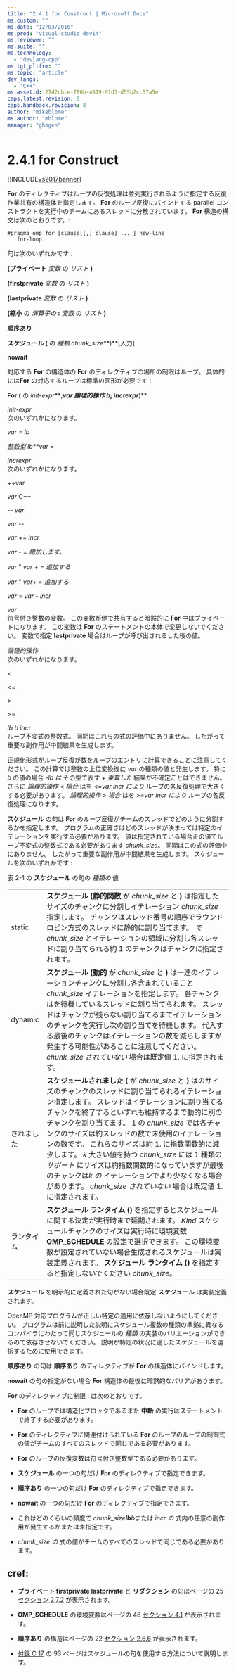 ```yaml
---
title: "2.4.1 for Construct | Microsoft Docs"
ms.custom: ""
ms.date: "12/03/2016"
ms.prod: "visual-studio-dev14"
ms.reviewer: ""
ms.suite: ""
ms.technology: 
  - "devlang-cpp"
ms.tgt_pltfrm: ""
ms.topic: "article"
dev_langs: 
  - "C++"
ms.assetid: 27d2cbce-786b-4819-91d3-d55b2cc57a5e
caps.latest.revision: 8
caps.handback.revision: 8
author: "mikeblome"
ms.author: "mblome"
manager: "ghogen"
---
```

# 2.4.1 for Construct
[!INCLUDE[vs2017banner](../../assembler/inline/includes/vs2017banner.md)]

**For** のディレクティブはループの反復処理は並列実行されるように指定する反復作業共有の構造体を指定します。  **For** のループ反復にバインドする parallel コンストラクトを実行中のチームにあるスレッドに分散されています。  **For** 構造の構文は次のとおりです。:  
  
```  
#pragma omp for [clause[[,] clause] ... ] new-line  
   for-loop  
```  
  
 句は次のいずれかです :  
  
 **\(プライベート**   *変数*  の  *リスト* **\)**  
  
 **\(firstprivate**  *変数*  の  *リスト* **\)**  
  
 **\(lastprivate**  *変数*  の  *リスト* **\)**  
  
 **\(縮小**  の  *演算子の* **:** *変数*  の  *リスト* **\)**  
  
 **順序あり**  
  
 **スケジュール \(** の  *種類* *chunk\_size***\)**\[入力\]  
  
 **nowait**  
  
 対応する **For** の構造体の **For** のディレクティブの場所の制限はループ。  具体的には**For** の対応するループは標準の図形が必要です :  
  
 **For \(** の *init\-expr***;***var 論理的操作 b*; *increxpr***\)**  
  
 *init\-expr*  
 次のいずれかになります。  
  
 *var* \= *lb*  
  
 *整数型*  *lb**var* \=  
  
 *increxpr*  
 次のいずれかになります。  
  
 \+\+var  
  
 *var* C\+\+  
  
 \-\- *var*  
  
 *var* \-\-  
  
 *var* \+\= *incr*  
  
 *var* \- \=  *増加します。*  
  
 *var* " *var* \+ \=  *追加する*  
  
 *var* " *var*\+ \=  *追加する*  
  
 *var* \= *var* \- *incr*  
  
 *var*  
 符号付き整数の変数。  この変数が他で共有すると暗黙的に **For** 中はプライベートになります。  この変数は **For** のステートメントの本体で変更しないでください。  変数で指定 **lastprivate** 場合はループが呼び出されるした後の値。  
  
 *論理的操作*  
 次のいずれかになります。  
  
 \<  
  
 \<\=  
  
 \>  
  
 \>\=  
  
 *lb* *b* *incr*  
 ループ不変式の整数式。  同期はこれらの式の評価中にありません。  したがって重要な副作用が中間結果を生成します。  
  
 正規化形式がループ反復が数をループのエントリに計算できることに注意してください。  この計算では整数の上位変換後に *var* の種類の値と発生します。  特に*b* の値の場合   \-*lb は*  その型で表す \+  *乗算した* 結果が不確定ことはできません。  さらに *論理的操作*  \<  *場合*  はを \<\=*var* *incr により* ループの各反復処理で大きくする必要があります。   *論理的操作*  \>  *場合*  はを \>\=*var* *incr により* ループの各反復処理になります。  
  
 **スケジュール**  の句は **For** のループ反復がチームのスレッドでどのように分割するかを指定します。  プログラムの正確さはどのスレッドが決まっては特定のイテレーションを実行する必要があります。  値は指定されている場合正の値でループ不変式の整数式である必要があります *chunk\_size*。  同期はこの式の評価中にありません。  したがって重要な副作用が中間結果を生成します。  スケジュールを次のいずれかです :  
  
 表 2\-1 の  **スケジュール**  の句の  *種類の*  値  
  
|||  
|-|-|  
|static|**スケジュール \(静的関数** が  *chunk\_size* と **\)** は指定したサイズのチャンクに分割しイテレーション *chunk\_size* 指定します。  チャンクはスレッド番号の順序でラウンド ロビン方式のスレッドに静的に割り当てます。   *で chunk\_size* とイテレーションの領域に分割し各スレッドに割り当てられる約 1 のチャンクはチャンクに指定されます。|  
|dynamic|**スケジュール \(動的** が *chunk\_size* と **\)** は一連のイテレーションチャンクに分割し各含まれていること *chunk\_size* イテレーションを指定します。  各チャンクはを待機しているスレッドに割り当てられます。  スレッドはチャンクが残らない割り当てるまでイテレーションのチャンクを実行し次の割り当てを待機します。  代入する最後のチャンクはイテレーションの数を減らしますが発生する可能性があることに注意してください。  *chunk\_size されていない*  場合は既定値 1. に指定されます。|  
|されました|**スケジュールされました \(** が *chunk\_size* と **\)** はのサイズのチャンクのスレッドに割り当てられるイテレーション指定します。  スレッドはイテレーションに割り当てるチャンクを終了するといずれも維持するまで動的に別のチャンクを割り当てます。  1 の *chunk\_size* では各チャンクのサイズは約スレッドの数で未使用のイテレーションの数です。  これらのサイズは約 1. に指数関数的に減少します。  *k* 大きい値を持つ *chunk\_size* には 1 種類の  *サポート*  にサイズは約指数関数的になっていますが最後のチャンクは*k の*  イテレーションでより少なくなる場合があります。  *chunk\_size されていない*  場合は既定値 1. に指定されます。|  
|ランタイム|**スケジュール ランタイム \(\)** を指定するとスケジュールに関する決定が実行時まで延期されます。  *Kind*  スケジュールチャンクのサイズは実行時に環境変数 **OMP\_SCHEDULE** の設定で選択できます。  この環境変数が設定されていない場合生成されるスケジュールは実装定義されます。   **スケジュール ランタイム \(\)** を指定すると指定しないでください *chunk\_size*。|  
  
 **スケジュール**  を明示的に定義された句がない場合既定  **スケジュール**  は実装定義されます。  
  
 OpenMP 対応プログラムが正しい特定の適用に依存しないようにしてください。  プログラムは前に説明した説明にスケジュール複数の種類の準拠に異なるコンパイラにわたって同じスケジュールの  *種類*  の実装のバリエーションができるので依存させないでください。  説明が特定の状況に適したスケジュールを選択するために使用できます。  
  
 **順序あり**  の句は  **順序あり**  のディレクティブが **For** の構造体にバインドします。  
  
 **nowait** の句の指定がない場合 **For** 構造体の最後に暗黙的なバリアがあります。  
  
 **For** のディレクティブに制限 : は次のとおりです。  
  
-   **For** のループでは構造化ブロックであるまた  **中断**  の実行はステートメントで終了する必要があります。  
  
-   **For** のディレクティブに関連付けられている **For** のループのループの制御式の値がチームのすべてのスレッドで同じである必要があります。  
  
-   **For** のループの反復変数は符号付き整数型である必要があります。  
  
-   **スケジュール**  の一つの句だけ **For** のディレクティブで指定できます。  
  
-   **順序あり**  の一つの句だけ **For** のディレクティブで指定できます。  
  
-   **nowait** の一つの句だけ **For** のディレクティブで指定できます。  
  
-   これはどのくらいの頻度で *chunk\_size**lb**b*または *incr の*  式内の任意の副作用が発生するかまたは未指定です。  
  
-   *chunk\_size の*  式の値がチームのすべてのスレッドで同じである必要があります。  
  
## cref:  
  
-   **プライベート  firstprivate lastprivate** と  **リダクション**  の句はページの 25 [セクション 2.7.2](../Topic/2.7.2%20Data-Sharing%20Attribute%20Clauses.md) が表示されます。  
  
-   **OMP\_SCHEDULE** の環境変数はページの 48 [セクション 4.1](../../parallel/openmp/4-1-omp-schedule.md) が表示されます。  
  
-   **順序あり**  の構造はページの 22 [セクション 2.6.6](../../parallel/openmp/2-6-6-ordered-construct.md) が表示されます。  
  
-   [付録 C 17](../../parallel/openmp/d-using-the-schedule-clause.md) の 93 ページはスケジュールの句を使用する方法について説明します。